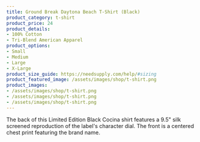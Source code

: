 ```yaml
---
title: Ground Break Daytona Beach T-Shirt (Black)
product_category: t-shirt
product_price: 24
product_details:
- 100% Cotton
- Tri-Blend American Apparel
product_options:
- Small
- Medium
- Large
- X-Large
product_size_guide: https://needsupply.com/help/#sizing
product_featured_image: /assets/images/shop/t-shirt.png
product_images:
- /assets/images/shop/t-shirt.png
- /assets/images/shop/t-shirt.png
- /assets/images/shop/t-shirt.png
---
```


The back of this Limited Edition Black Cocina shirt features a 9.5" silk screened reproduction of the label's character dial. The front is a centered chest print featuring the brand name.
